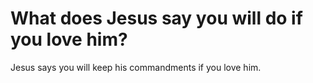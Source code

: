 # What does Jesus say you will do if you love him?

Jesus says you will keep his commandments if you love him.
